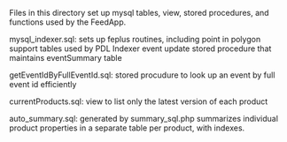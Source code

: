 Files in this directory set up mysql tables, view, stored procedures, and
functions used by the FeedApp.


mysql_indexer.sql:
	sets up feplus routines, including point in polygon support
	tables used by PDL Indexer
	event update stored procedure that maintains eventSummary table

getEventIdByFullEventId.sql:
	stored procudure to look up an event by full event id efficiently

currentProducts.sql:
	view to list only the latest version of each product

auto_summary.sql:
	generated by summary_sql.php
	summarizes individual product properties in a separate table per product,
	with indexes.